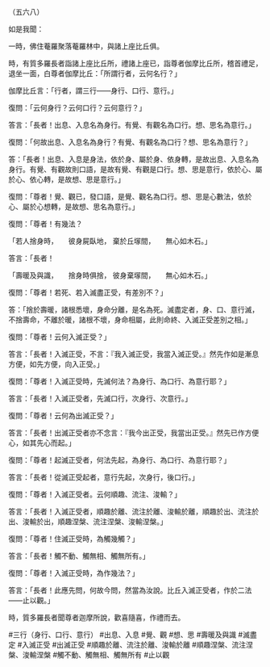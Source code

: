（五六八）

如是我聞：

一時，佛住菴羅聚落菴羅林中，與諸上座比丘俱。

時，有質多羅長者詣諸上座比丘所，禮諸上座已，詣尊者伽摩比丘所，稽首禮足，退坐一面，白尊者伽摩比丘：「所謂行者，云何名行？」

伽摩比丘言：「行者，謂三行——身行、口行、意行。」

復問：「云何身行？云何口行？云何意行？」

答言：「長者！出息、入息名為身行。有覺、有觀名為口行。想、思名為意行。」

復問：「何故出息、入息名為身行？有覺、有觀名為口行？想、思名為意行？」

答：「長者！出息、入息是身法，依於身、屬於身、依身轉，是故出息、入息名為身行。有覺、有觀故則口語，是故有覺、有觀是口行。想、思是意行，依於心、屬於心、依心轉，是故想、思是意行。」

復問：「尊者！覺、觀已，發口語，是覺、觀名為口行。想、思是心數法，依於心、屬於心想轉，是故想、思名為意行。」

復問：「尊者！有幾法？

「若人捨身時，　　彼身屍臥地，
棄於丘塜間，　　無心如木石。」

答言：「長者！

「壽暖及與識，　　捨身時俱捨，
彼身棄塜間，　　無心如木石。」

復問：「尊者！若死、若入滅盡正受，有差別不？」

答：「捨於壽暖，諸根悉壞，身命分離，是名為死。滅盡定者，身、口、意行滅，不捨壽命，不離於暖，諸根不壞，身命相屬，此則命終、入滅正受差別之相。」

復問：「尊者！云何入滅正受？」

答言：「長者！入滅正受，不言：『我入滅正受，我當入滅正受。』然先作如是漸息方便，如先方便，向入正受。」

復問：「尊者！入滅正受時，先滅何法？為身行、為口行、為意行耶？」

答言：「長者！入滅正受者，先滅口行，次身行、次意行。」

復問：「尊者！云何為出滅正受？」

答言：「長者！出滅正受者亦不念言：『我今出正受，我當出正受。』然先已作方便心，如其先心而起。」

復問：「尊者！起滅正受者，何法先起，為身行、為口行、為意行耶？」

答言：「長者！從滅正受起者，意行先起，次身行，後口行。」

復問：「尊者！入滅正受者。云何順趣、流注、浚輸？」

答言：「長者！入滅正受者，順趣於離、流注於離、浚輸於離，順趣於出、流注於出、浚輸於出，順趣涅槃、流注涅槃、浚輸涅槃。」

復問：「尊者！住滅正受時，為觸幾觸？」

答言：「長者！觸不動、觸無相、觸無所有。」

復問：「尊者！入滅正受時，為作幾法？」

答言：「長者！此應先問，何故今問，然當為汝說。比丘入滅正受者，作於二法——止以觀。」

時，質多羅長者聞尊者迦摩所說，歡喜隨喜，作禮而去。





#三行（身行、口行、意行）
#出息、入息
#覺、觀
#想、思
#壽暖及與識
#滅盡定
#入滅正受
#出滅正受
#順趣於離、流注於離、浚輸於離
#順趣涅槃、流注涅槃、浚輸涅槃
#觸不動、觸無相、觸無所有
#止以觀

